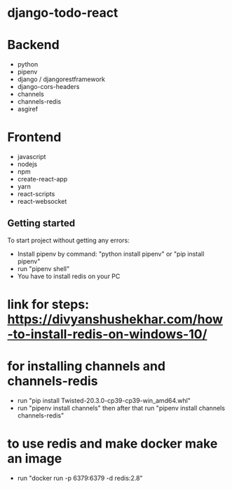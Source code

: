 # django-todo-react

# Backend

- python
- pipenv
- django / djangorestframework
- django-cors-headers
- channels
- channels-redis
- asgiref

# Frontend

- javascript
- nodejs
- npm
- create-react-app
- yarn
- react-scripts
- react-websocket

## Getting started

To start project without getting any errors:

- Install pipenv by command: "python install pipenv" or "pip install pipenv"
- run "pipenv shell"
- You have to install redis on your PC

# link for steps: https://divyanshushekhar.com/how-to-install-redis-on-windows-10/

# for installing channels and channels-redis

- run "pip install Twisted-20.3.0-cp39-cp39-win_amd64.whl"
- run "pipenv install channels" then after that run "pipenv install channels channels-redis"

# to use redis and make docker make an image

- run "docker run -p 6379:6379 -d redis:2.8"
